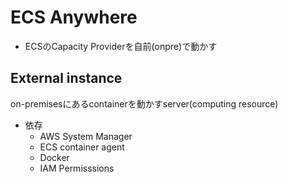 # ECS Anywhere

* ECSのCapacity Providerを自前(onpre)で動かす

## External instance

on-premisesにあるcontainerを動かすserver(computing resource)

* 依存
  * AWS System Manager
  * ECS container agent
  * Docker
  * IAM Permisssions

